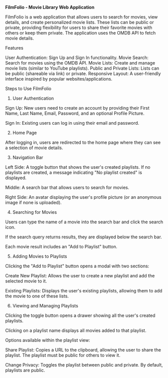 **FilmFolio - Movie Library Web Application**

FilmFolio is a web application that allows users to search for movies, view details, and create personalized movie lists. These lists can be public or private, providing flexibility for users to share their favorite movies with others or keep them private. The application uses the OMDB API to fetch movie details.

Features

User Authentication: Sign Up and Sign In functionality.
Movie Search: Search for movies using the OMDB API.
Movie Lists: Create and manage movie lists (similar to YouTube playlists).
Public and Private Lists: Lists can be public (shareable via link) or private.
Responsive Layout: A user-friendly interface inspired by popular websites/applications.


Steps to Use FilmFolio

1. User Authentication

Sign Up: New users need to create an account by providing their First Name, Last Name, Email, Password, and an optional Profile Picture.

Sign In: Existing users can log in using their email and password.

2. Home Page

After logging in, users are redirected to the home page where they can see a selection of movie details.


3. Navigation Bar

Left Side: A toggle button that shows the user's created playlists. If no playlists are created, a message indicating "No playlist created" is displayed.

Middle: A search bar that allows users to search for movies.

Right Side: An avatar displaying the user's profile picture (or an anonymous image if none is uploaded).


4. Searching for Movies

Users can type the name of a movie into the search bar and click the search icon.

If the search query returns results, they are displayed below the search bar.

Each movie result includes an "Add to Playlist" button.


5. Adding Movies to Playlists


Clicking the "Add to Playlist" button opens a modal with two sections:

Create New Playlist: Allows the user to create a new playlist and add the selected movie to it.

Existing Playlists: Displays the user's existing playlists, allowing them to add the movie to one of these lists.

6. Viewing and Managing Playlists

Clicking the toggle button opens a drawer showing all the user's created playlists.

Clicking on a playlist name displays all movies added to that playlist.

Options available within the playlist view:

Share Playlist: Copies a URL to the clipboard, allowing the user to share the playlist. The playlist must be public for others to view it.

Change Privacy: Toggles the playlist between public and private. By default, playlists are public.
